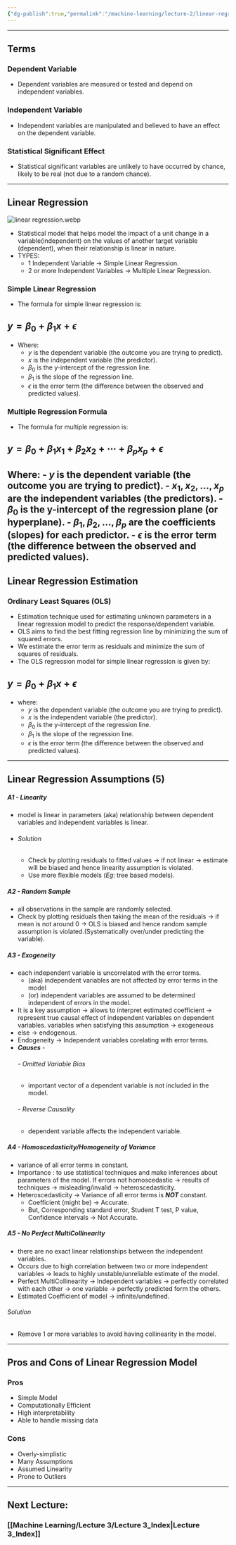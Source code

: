 ```yaml
---
{"dg-publish":true,"permalink":"/machine-learning/lecture-2/linear-regression-model/","dgPassFrontmatter":true}
---
```


---
## Terms
### Dependent Variable
- Dependent variables are measured or tested and depend on independent variables.
### Independent Variable
- Independent variables are manipulated and believed to have an effect on the dependent variable.
### Statistical Significant Effect
- Statistical significant variables are unlikely to have occurred by chance, likely to be real (not due to a random chance).
---
## Linear Regression
![linear regression.webp](/img/user/Machine%20Learning/Lecture%202/linear%20regression.webp)
- Statistical model that helps model the impact of a unit change in a variable(independent) on the values of another target variable (dependent), when their relationship is linear in nature.
- TYPES:
	- 1 Independent Variable $\rightarrow$ Simple Linear Regression.
	- 2 or more Independent Variables $\rightarrow$ Multiple Linear Regression.

### Simple Linear Regression

- The formula for simple linear regression is:
## $y = \beta_0 + \beta_1 x + \epsilon$

- Where:
	- $y$ is the dependent variable (the outcome you are trying to predict).
	- $x$ is the independent variable (the predictor).
	- $\beta_0$ is the y-intercept of the regression line.
	- $\beta_1$ is the slope of the regression line.
	- $\epsilon$ is the error term (the difference between the observed and predicted values).
### Multiple Regression Formula

- The formula for multiple regression is: 
## $y = \beta_0 + \beta_1 x_1 + \beta_2 x_2 + \cdots + \beta_p x_p + \epsilon$

Where:
	- $y$ is the dependent variable (the outcome you are trying to predict).
	- $x_1, x_2, \ldots, x_p$ are the independent variables (the predictors).
	- $\beta_0$ is the y-intercept of the regression plane (or hyperplane).
	- $\beta_1, \beta_2, \ldots, \beta_p$ are the coefficients (slopes) for each predictor.
	- $\epsilon$ is the error term (the difference between the observed and predicted values).
---
## Linear Regression Estimation
### Ordinary Least Squares (OLS)

- Estimation technique used for estimating unknown parameters in a linear regression model to predict the response/dependent variable.
- OLS aims to find the best fitting regression line by minimizing the sum of squared errors.
- We estimate the error term as residuals and minimize the sum of squares of residuals.
- The OLS regression model for simple linear regression is given by:
## $y = \beta_0 + \beta_1 x + \epsilon$
- where:
	- $y$ is the dependent variable (the outcome you are trying to predict).
	- $x$ is the independent variable (the predictor).
	- $\beta_0$ is the y-intercept of the regression line.
	- $\beta_1$ is the slope of the regression line.
	- $\epsilon$ is the error term (the difference between the observed and predicted values).
----
## Linear Regression Assumptions (5)

##### A1 - Linearity
- model is linear in parameters (aka) relationship between dependent variables and independent variables is linear.
- ###### Solution
	- Check by plotting residuals to fitted values $\rightarrow$ if not linear $\rightarrow$ estimate will be biased and hence linearity assumption is violated.
	- Use more flexible models ($Eg$: tree based models).
##### A2 - Random Sample 
- all observations in the sample are randomly selected.
- Check by plotting residuals then taking the mean of the residuals $\rightarrow$ if mean is not around 0 $\rightarrow$ OLS is biased and hence random sample assumption is violated.(Systematically over/under predicting the variable).
##### A3 - Exogeneity
- each independent variable is uncorrelated with the error terms.
	- (aka) independent variables are not affected by error terms in the model
	- (or) independent variables are assumed to be determined independent of errors in the model.
- It is a key assumption $\rightarrow$ allows to interpret estimated coefficient $\rightarrow$ represent true causal effect of independent variables on dependent variables. variables when satisfying this assumption $\rightarrow$ exogeneous
- else $\rightarrow$ endogenous.
- Endogeneity $\rightarrow$ Independent variables corelating with error terms.
- ***Causes*** -
	###### - Omitted Variable Bias
	- important vector of a dependent variable is not included in the model.
	###### - Reverse Causality 
	- dependent variable affects the independent variable.
##### A4 - Homoscedasticity/Homogeneity of Variance
- variance of all error terms in constant.
- Importance : to use statistical techniques and make inferences about parameters of the model. If errors not homoscedastic $\rightarrow$ results of techniques $\rightarrow$ misleading/invalid $\rightarrow$ heteroscedasticity.
- Heteroscedasticity $\rightarrow$ Variance of all error terms is ***NOT*** constant.
	- Coefficient (might be) $\rightarrow$ Accurate.
	- But, Corresponding standard error, Student T test, P value, Confidence intervals $\rightarrow$ Not Accurate.
##### A5 - No Perfect MultiCollinearity
- there are no exact linear relationships between the independent variables.
- Occurs due to high correlation between two or more independent variables $\rightarrow$ leads to highly unstable/unreliable estimate of the model.
- Perfect MultiCollinearity $\rightarrow$ Independent variables $\rightarrow$ perfectly correlated with each other $\rightarrow$ one variable $\rightarrow$ perfectly predicted form the others.
- Estimated Coefficient of model $\rightarrow$ infinite/undefined.
###### Solution
- Remove 1 or more variables to avoid having collinearity in the model.
---
## Pros and Cons of Linear Regression Model
### Pros
- Simple Model
- Computationally Efficient
- High interpretability
- Able to handle missing data
### Cons
- Overly-simplistic
- Many Assumptions
- Assumed Linearity
- Prone to Outliers
----
## Next Lecture:
### [[Machine Learning/Lecture 3/Lecture 3_Index\|Lecture 3_Index]]